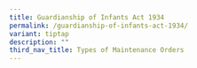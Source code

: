 ```yaml
---
title: Guardianship of Infants Act 1934
permalink: /guardianship-of-infants-act-1934/
variant: tiptap
description: ""
third_nav_title: Types of Maintenance Orders
---
```

